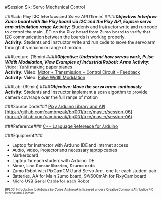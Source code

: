 #Session Six: Servo Mechanical Control

###Lab: Pixy I2C Interface and Servo API (15min)
####_**Objective: Interface Zumo board with the Pixy board via I2C and the Pixy API, Explore servo arm articulation range**_
**Activity:** Students and Instructor write and run code to control the main LED on the Pixy board from Zumo board to verify that I2C communication between the boards is working properly.<br>
**Activity:** Students and Instructor write and run code to move the servo arm through it's maximum range of motion.

###Lecture: (15min)
####_**Objective: Understand how servos work, Pulse Width Modulation, View Examples of Industrial Robotic Arms**_
**Activity:** Video: [YuMi making paper planes](https://youtu.be/KWmTX9QotGk)<br>
**Activity:** Video: [Motor + Transmission + Control Circuit + Feedback](https://youtu.be/-XSXfqd1N58)<br>
**Activity:** Video: [Pulse Width Modulation](https://youtu.be/YmPziPfaByw)

###Lab: (60min)
####_**Objective: Move the servo armo continously**_
**Activity:** Students and Instructor implement a scan algorthm to provide camera coverage over the full range of motion<br>

###Source Code###
[Pixy Arduino Library and API](http://www.cmucam.org/projects/cmucam5/wiki/Arduino_API)
[https://github.com/cambrozak/bpl001/tree/master/session-06](https://github.com/cambrozak/bpl001/tree/master/session-06)<br>

###Reference###
[C++ Language Reference for Arduino](https://www.arduino.cc/en/Reference/HomePage)<br>

###Equipment###
* Laptop for Instructor with Arduino IDE and internet access
* Audio, Video, Projector and necessary laptop cables
* Markerboard
* Laptop for each student with Arduino IDE
* Motor, Line Sensor libraries, Source code
* Zumo Robot with PixCamCMU and Servo Arm, one for each student pair
* Batteries, AA for Main Zumo board, 9V/600mAh for PixyCam board
* Micro USB Serial Cable for each Robot

<sup><sub>*BPL001 Introduction to Robotics by Carlos Ambrozak* is licensed under a Creative Commons Attribution 4.0 International License.</sub></sup>
